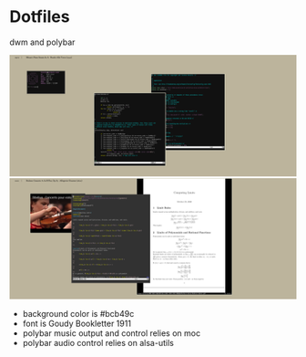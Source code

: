 # Dotfiles
dwm and polybar

![screenshot](screenshot.png)
![other screenshot](screenshot-1.png)

* background color is #bcb49c
* font is Goudy Bookletter 1911
* polybar music output and control relies on moc
* polybar audio control relies on alsa-utils
